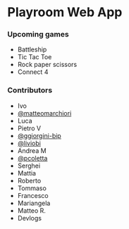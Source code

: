 # Playroom Web App

### Upcoming games

- Battleship
- Tic Tac Toe
- Rock paper scissors
- Connect 4

### Contributors

- Ivo
- [@matteomarchiori](https://github.com/matteomarchiori)
- Luca
- Pietro V
- [@ggiorgini-bip](https://github.com/ggiorgini-bip) 
- [@liviobi](https://github.com/liviobi)
- Andrea M
- [@pcoletta](https://github.com/pcoletta)
- Serghei
- Mattia
- Roberto
- Tommaso
- Francesco
- Mariangela
- Matteo R.
- Devlogs
